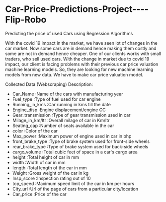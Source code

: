 # Car-Price-Predictions-Project----Flip-Robo

Predicting the price of used Cars using Regression Algorithms

With the covid 19 impact in the market, we have seen lot of changes in the car market. Now some cars are in demand hence making them costly and some are not in demand hence cheaper. One of our clients works with small traders, who sell used cars. With the change in market due to covid 19 impact, our client is facing problems with their previous car price valuation machine learning models. So, they are looking for new machine learning models from new data. We have to make car price valuation model. 

Collected Data (Webscraping) Description:

- Car_Name	         	:Name of the cars with manufacturing year
- Fuel_type		        :Type of fuel used for car engine
- Running_in_kms		  :Car running in kms till the date
- Engine_disp		      :Engine displacement/engine CC
- Gear_transmission		:Type of gear transmission used in car
- Milage_in_km/ltr		:Overall milage of car in Km/ltr
- Seating_cap		      :Number of seats available in the car
- color		            :Color of the car
- Max_power		        :Maximum power of engine used in car in bhp
- front_brake_type		:Type of brake system used for front-side wheels
- rear_brake_type		  :Type of brake system used for back-side wheels
- cargo_volume		    :Total cubic feet of space in a car's cargo area
- height		          :Total height of car in mm
- width		            :Width of car in mm
- length		          :Total length of the car in mm
- Weight		          :Gross weight of the car in kg
- Insp_score		      :Inspection rating out of 10
- top_speed		        :Maximum speed limit of the car in km per hours
- City_url	        	:Url of the page of cars from a particular city/location
- Car_price		        :Price of the car
